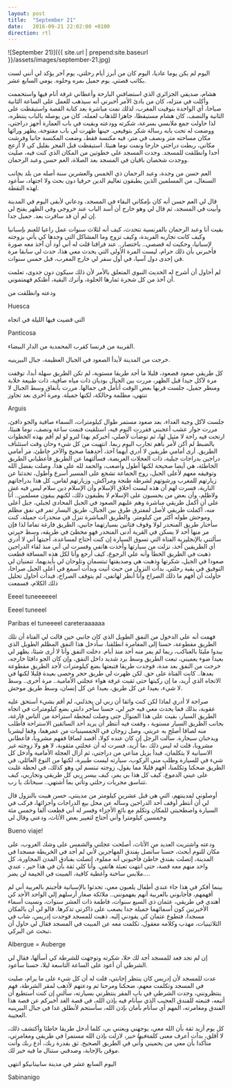 ```yaml
---
layout: post
title:  "September 21"
date:   2016-09-21 22:02:00 +0100
direction: rtl
---
```


![September 21)]({{ site.url | prepend:site.baseurl }}/assets/images/september-21.jpg)

اليوم لم يكن يوما عاديا، اليوم كان من أبرز أيام رحلتي، يوم آخر يؤكد لي أنني لست بكاتب قصتي. يوم جميل بمره وحلوه. يومي السابع عشر.

هشام، صديقي الجزائري الذي استضافني البارحة وأعطاني غرفة أنام فيها واستحممت وأكلت في منزله، كان من بادئ الأمر أخبرني أنه سيذهب للعمل على الساعة الثانية صباحا، أي الواحدة بتوقيت المغرب، لذلك نمت مباشرة بعد كتابة القصة واستيقظت على الثانية والنصف، كان هشام مستيقظا، جاهزا للذهاب لعمله، كان من يوصله بالباب ينتظره، لذا حاولت جمع ملابسي بسرعة، شكرته وودعته وبقيت في باب العمارة أجهز دراجتي، ووضعت له تحت بابه رسالة شكر بتوقيعي. حينها ظهرت لي باب مفتوحة، يظهر ورائها مكان مساحته متر ونصف في متر، فيه مكنسة فقط، وضعت المكنسة جانبا وفرشت مكاني، ربطت دراجتي خارجا ونمت نوما هنيئا. استيقظت قبل الفجر بقليل كي لا أزعج أحدا وانطلقت للمسجد. وجدت المسجد على خطوتين من المكان الذي كنت فيه، صليت ووجدت شخصان باقيان في المسجد بعد الصلاة، العم حسن وعبد الرحمان.

العم حسن من وجدة، وعبد الرحمان ذي الخمس والعشرين سنة أصله من بلد بجانب السنغال، من المسلمين الذين يطبقون تعاليم الدين حرفيا دون بحث ولا اجتهاد، سأعود لهذه النقطة.

قال لي العم حسن أنه كان بإمكاني البقاء في المسجد، ودعاني لأبقى اليوم في المدينة وأبيت في المسجد، ثم قال لي وهو خارج أن أسد الباب عند خروجي وفي الظهر يفتح لي إن لم أن قد سافرت بعد. جميل جدا.

بقيت أنا وعبد الرحمان بالفرنسية نتحدث، كيف أنه لثلاث سنوات عمل راعيا للغنم بإسبانيا وكيف كانت تجاربه الفريدة، وكيف تزوج وما المشاكل التي وجدها كي يأتي بزوجته لإسبانيا، وحكيت له قصصي.. باختصار.. عند فراقنا قلت له أني أود أن آخذ معه صورة فأخبرني بأن ذلك حرام، ليست المرة الأولى التي يحدث معي هذا، حدث لي سابقا مرة في إحدى دول آسيا، في أول سفر لي خارج المغرب، قبل خمس سنوات.

لم أحاول أن أشرح له الحديث النبوي المتعلق بالأمر لأن ذلك سيكون دون جدوى، تعلمت أن آخذ من كل شجرة ثمارها الحلوة، وأترك البقية، أظنكم فهمتموني.

ودعته وانطلقت من

Huesca

التي قضيت فيها الليلة في اتجاه

Panticosa

القريبة من فرنسا كقرب المحمدية من الدار البيضاء.

خرجت من المدينة لأبدأ الصعود في الجبال العظيمة، جبال البيرينيه.

كل طريقي صعود فصعود، قليلا ما أجد طريقا مستوية، لم تكن الطريق سهلة أبدا، توقفت مرة لآكل جيدا قبل الظهر، مررت بين الجبال بوديان ذات مياه صافية، ذات طبيعة خلابة ومنظر جميل، جلست قربها بعض الوقت أتأمل في جمالها. مررت بأنفاق وسط الجبال لا تنتهي، مظلمة وحالكة، لكنها جميلة. ومرة أخرى بعد تجاوز

Arguis

جلست لآكل وجبة الغداء، بعد صعود مستمر طوال كيلومترات، السماء صافية والجو دافئ، مررت جوار عشب أعجبني فقررت النوم فيه، استلقيت فنمت ساعة ونصف، نوما هنيئا، ارتحت فيه راحة لا مثيل لها، ثم توضأت لأصلي، أخبركم بهذا لترو لو لم أقم بهذه الخطوات بالضبط لم أكن لأمر بأهم تجارب اليوم ربما. انتهيت من كل شيء وحان وقت استئناف الطريق. أرى أمامي طريقين لا أدري أيهما آخذ، أحدهما صحيح والآخر خاطئ، مر أمامي دراجين بدراجات جبلية، ذات العجلات العريضة، فسألتهما عن الطريق فأعطياني الطريق الخاطئة، هي أيضا صحيحة لكنها أطول وأصعب، والحمد لله على هذا. وصلت بفضل الله وتوفيقه معهم لأعلى الجبل، روح الجماعة تشجع على المسير أسرع وأطول، تحدثنا عن زيارتهم للمغرب ورشوتهم لشرطة طنجة ومراكش، وزيارتهم لفاس، كل هذا بدراجاتهم النارية، فسرت لهم أن هذه ليست أخلاق الإسلام وأن الإسلام دين سلام ليس فيه غش ولاظلم، وأن بعض من يحسبون على الإسلام لا يطبقون ذلك، لكنهم يبقون مسلمين.. أنا علي أن أكمل طريقي مباشرة وهم عليهم الصعود في الجبل المحادي لجبلي، جبل أعلى منه، أكملت طريقي لأصل لمفترق طرق بين الجبال، طريق اليسار تمر في نفق مظلم وموحش طوله أكثر من كيلومتر. والطريق المباشرة تنزل في منحدرات جميلة، كنت سأختار طريق المنحدر لولا وقوف فتاتين بسيارتهما جانبي، الطريق فارغة تماما لذا فإن مر منها أحد لا يسكن في القرية أدنى المنحدر فهو مخطئ في طريقه، وسط حيرتي سألتني بالإنجليزية الفتاة التي تسوق السيارة إن كنت أحتاج لمساعدة، أجبتها أني لا أدري أي الطريقين آخذ، نزلت من سيارتها وأخذت هاتفي وفسرت لي أني منذ لقاء الدراجين ذهبت في الطريق الخطأ وأنه علي الرجوع، كيف أرجع وأنا لكل هذه المسافة قطعت صعودا في الجبل، شكرتها وذهبت هي وصديقتها تبتسمان وتلوحان لي بأيديهما، تتمنيان لي التوفيق في بقية رحلتي. بدأت النزول من حيث أتيت وبدأت أسمع في أعلى الجبل صراخا، حاولت أن أفهم ما ذلك الصراخ وأنا أنظر لهاتفي، لم يتوقف الصراخ، فبدأت أحاول تحليل ذلك الكلام، فسمعت

Eeeel tuneeeeeel

Eeeel tuneeel

Paribas el tuneeeel careteraaaaaa

فهمت أنه علي الدخول من النفق الطويل الذي كان جانبي حين قالت لي الفتاة أن تلك الطريق مقطوعة، حسنا إلى المغامرة انطلقنا. سأدخل هذا النفق المظلم الطويل الذي يبدوا مليئا بالعناكب، ربما لم يمر منه أحد منذ أيام. دخلت النفق وأنا لا أرى شيئا، يظهر لي بعيدا ضوء يعميني، تبعت الطريق وسط برد شديد داخل النفق، وإن كان الجو دافئا خارجه، خرجت من النفق بعد مدة، فوجدت طريقا فتبعتها بضع كيلومترات لأجد الطريق مقطوعة بعدها.. كانت الفتاة على حق. لكن ظهرت لي طريق حجر وحصى بعيدة قليلا لكنها في الاتجاه الذي أريد، ما إن ركبتها حتى ثقبت غرفة هواء عجلتي الأمامية.. مرة أخرى.. وسط لا شيء، بعيدا عن كل طريق، بعيدا عن كل إنسان، وسط طريق موحش.

صراحة لا أدري لماذا لكن كنت واثقا أن ربي لن يخذلني، لم أقم بشيء أستحق عليه عقوبة، بذلك فما يحدث معي فيه خير لي، حسنا سأجر دابتي بضع كيلومترات في اتجاه الطريق السيار، بقيت على هذا المنوال حتى وصلت لمحطة استراحة من الناس فارغة، بجانب الطريق السيار مستوية ، وقفت فيه أنتظر أن يريد أحد السائقين الاستراحة فأطلب منه لصاقا أصلح به عربتي. وصل زوجان في الخمسينيات من عمرهما، وقفا ليشربا ويدخنان سيجارة. سألت الرجل إن كان عنده كولا، أقصد لصاقا ففهم مشروبا، فأعطاني مشروبا، قلت له ليس ذلك ،ما أريد، فسرت له أن عجلتي مثقوبة، لا هو ولا زوجته غير الاسبانية لا يتكلمان، فبدأ يزيل متاعي من دراجتي، ثم أزال العجلة الأمامية وأدخل كل شيء في للسيارة وطلب مني الركوب، سيارته ليست طبيرة، لكنها من النوع العائلي، في الطريق ضحكنا وتكلمنا، أفهم قليلا مما يقول، زوجته تبتسم لي وهو كذلك، في لحظة غلبت على عيني الدموع، كيف كل هذا بي يمر، كيف ييسر ربي كل طريقي وتجاربي، كيف تتناسق مجريات رحلتي وتأتي بما أشتهي.. سبحانك يا رب.

أوصلوني لمدينتهم، التي هي قبل عشرين كيلومتر من مدينتي، حسن هببت بالنزول قال لي أن أنتظر أوقف أحد الدراجين وسأله عن محل بيع الدراجات وأجزائها، فركب في السيارة واصطحبتي للمكان وتكلم مع بائع الأجزاء وفسر له أني قطعت ألفا وخمس مئة وخمسين كيلومترا وأني أحتاج لتغيير بعض الأثاث، ودعني وقال لي

Bueno viaje!

ودعته واشتريت العديد من الأثاث، أصلحت عجلتي والشمس على وشك الغروب، على مكان للنوم أبحث، حسنا سأتصل بفندق المهاجرين لأني لم أجد في الخريطة مسجدا في المدينة، إتصلت بفندق خاطئ فأخبوني أنه مملوء، إتصلت بفنادق المدن المجاورة، كل واحد منهم معه قصة، حتى انتهت تعبئة هاتفي. وأنا كلي ثقة بأن في هذا خير ، عندي ملابس ساخنة وأغطية كافية، المبيت في الخيمة لن يضر....

بينما أفكر في هذا جاء عندي أطفال يلعبون معي، تحدثوا بالإسبانية فأجبتم بالعربية أني لم أفهمهم، فأجابوني بالعربية أنهم يفهمونني.. ملائكة صغار أرسلهم إلي الواحد الأحد كي أهتدي في طريقي، عثمان ذي السبع سنوات، فاطمة ذات العشر سنوات، ونسيت أسماء الأخيرتين كون أسمائهما جميلة جدا يصعب على ذاكرتي تذكرها. قالو لي أن بالمكان مسجدا، فتطوع عثمان كي يقودني إليه. ذهبت للمسجد فوجدت إدريس، شاب في الثلاثينيات، مهذب وكلامه معقول، تكلمت معه عن المبيت في المسجد فقال لي حاول أن تبحث عن البركي،

Albergue = Auberge

إن لم تجد فعد للمسجد أجد لك حلا، شكرته وتوجهت للشرطة كي أسألها، فقال لي الشرطي أن أعود على الساعة التاسعة ليلا، حسنا سأعود.

عدت للمسجد لأن إدريس كان ينتظر إجابتي، قلت له أن كل شيء على ما يرام، صليت في المسجد وتكلمت معهم، ضحكنا ومرحنا ثم ودعتهم لأذهب لمقر الشرطة، فهم ينتظرونني، وجدت الشرطي في باب المقر ينتظرني بسيارته، سألني إن كنت أستطيع أن أتبعه، فتبعته للفندق العجيب الذي سأنام فيه بإذن الله، في قصة الغد أخبركم عن قصة هذا الفندق ومغامرته، المهم أي سأنام بأمان بإذن الله، سأستحم لأنطلق غدا في جبال البيرينيه العجيبة.

كل يوم أزيد ثقة بأن الله معي، يوجهني ويعتني بي، كلما أدخل طريقا خاطئا وأكتشف ذلك، لا أقلق، بدأت أعرف معنى كلمة*فيها خير*، لازلت بإذن الله مستمرا في طريقي ومغامرتي، متأكدا بأن معي من يحميني وأني في الطريق الصحيح. ثق بقدرة ربك، أدع ربك وأنت موقن بالإجابة، وصدقني ستنال ما فيه خير لك.

اليوم السابع عشر في مدينة سابينانيكو انتهى

Sabinanigo
